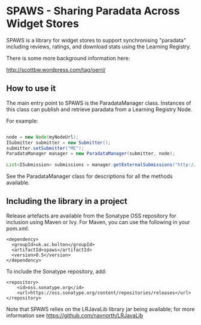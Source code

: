 # SPAWS - Sharing Paradata Across Widget Stores

SPAWS is a library for widget stores to support synchronising "paradata" including reviews, ratings, and download stats using the Learning Registry.

There is some more background information here:

http://scottbw.wordpress.com/tag/oerri/

## How to use it
The main entry point to SPAWS is the ParadataManager class. Instances of this class can publish and retrieve paradata from a Learning Registry Node.

For example:

```java

node = new Node(myNodeUrl);
ISubmitter submitter = new Submitter();
submitter.setSubmitter("ME");
ParadataManager manager = new ParadataManager(submitter, node);
		
List<ISubmission> submissions = manager.getExternalSubmissions("http://my.resource.name");

```

See the ParadataManager class for descriptions for all the methods available.

## Including the library in a project

Release artefacts are available from the Sonatype OSS repository for inclusion using Maven or Ivy. For Maven, you can use the following in your pom.xml:

    <dependency>
      <groupId>uk.ac.bolton</groupId>
      <artifactId>spaws</artifactId>
      <version>0.5</version>
    </dependency>

To include the Sonatype repository, add:

    <repository>
        <id>oss.sonatype.org</id>
        <url>https://oss.sonatype.org/content/repositories/releases</url>
    </repository>
    
Note that SPAWS relies on the LRJavaLib library jar being available; for more information see https://github.com/navnorth/LRJavaLib